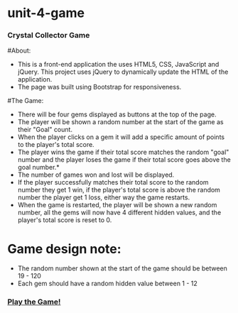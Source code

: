 # unit-4-game


### Crystal Collector Game

#About:
* This is a front-end application the uses HTML5, CSS, JavaScript and jQuery. This project uses jQuery to dynamically update the HTML of the application.
* The page was built using Bootstrap for responsiveness.


#The Game:
* There will be four gems displayed as buttons at the top of the page. 
* The player will be shown a random number at the start of the game as their "Goal" count. 
* When the player clicks on a gem it will add a specific amount of points to the player's total score.
* The player wins the game if their total score matches the random "goal" number and the player loses the game if their total score goes above the goal number.* 
* The number of games won and lost will be displayed.
* If the player successfully matches their total score to the random number they get 1 win, if the player's total score is above the random number the player get 1 loss, either way the game restarts.
* When the game is restarted, the player will be shown a new random number, all the gems will now have 4 different hidden values, and the player's total score is reset to 0.


# Game design note:
* The random number shown at the start of the game should be between 19 - 120
* Each gem should have a random hidden value between 1 - 12


### [Play the Game!](https://rtonn.github.io/unit-4-game/)

